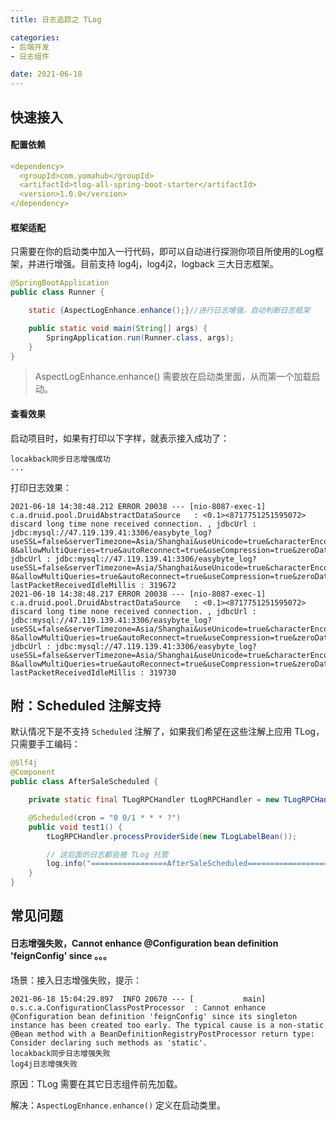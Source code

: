 ```yaml
---
title: 日志追踪之 TLog

categories:
- 后端开发
- 日志组件

date: 2021-06-18
---
```


## 快速接入
#### 配置依赖
```yml
<dependency>
  <groupId>com.yomahub</groupId>
  <artifactId>tlog-all-spring-boot-starter</artifactId>
  <version>1.0.0</version>
</dependency>
```

#### 框架适配
只需要在你的启动类中加入一行代码，即可以自动进行探测你项目所使用的Log框架，并进行增强。目前支持 log4j，log4j2，logback 三大日志框架。

```java
@SpringBootApplication
public class Runner {

    static {AspectLogEnhance.enhance();}//进行日志增强，自动判断日志框架

    public static void main(String[] args) {
        SpringApplication.run(Runner.class, args);
    }
}
```

> AspectLogEnhance.enhance() 需要放在启动类里面，从而第一个加载启动。

#### 查看效果
启动项目时，如果有打印以下字样，就表示接入成功了：

```
locakback同步日志增强成功
...
```

打印日志效果：

```
2021-06-18 14:38:48.212 ERROR 20038 --- [nio-8087-exec-1] c.a.druid.pool.DruidAbstractDataSource   : <0.1><8717751251595072> discard long time none received connection. , jdbcUrl : jdbc:mysql://47.119.139.41:3306/easybyte_log?useSSL=false&serverTimezone=Asia/Shanghai&useUnicode=true&characterEncoding=utf-8&allowMultiQueries=true&autoReconnect=true&useCompression=true&zeroDateTimeBehavior=CONVERT_TO_NULL, jdbcUrl : jdbc:mysql://47.119.139.41:3306/easybyte_log?useSSL=false&serverTimezone=Asia/Shanghai&useUnicode=true&characterEncoding=utf-8&allowMultiQueries=true&autoReconnect=true&useCompression=true&zeroDateTimeBehavior=CONVERT_TO_NULL, lastPacketReceivedIdleMillis : 319672
2021-06-18 14:38:48.217 ERROR 20038 --- [nio-8087-exec-1] c.a.druid.pool.DruidAbstractDataSource   : <0.1><8717751251595072> discard long time none received connection. , jdbcUrl : jdbc:mysql://47.119.139.41:3306/easybyte_log?useSSL=false&serverTimezone=Asia/Shanghai&useUnicode=true&characterEncoding=utf-8&allowMultiQueries=true&autoReconnect=true&useCompression=true&zeroDateTimeBehavior=CONVERT_TO_NULL, jdbcUrl : jdbc:mysql://47.119.139.41:3306/easybyte_log?useSSL=false&serverTimezone=Asia/Shanghai&useUnicode=true&characterEncoding=utf-8&allowMultiQueries=true&autoReconnect=true&useCompression=true&zeroDateTimeBehavior=CONVERT_TO_NULL, lastPacketReceivedIdleMillis : 319730
```

## 附：Scheduled 注解支持
默认情况下是不支持 `Scheduled` 注解了，如果我们希望在这些注解上应用 TLog，只需要手工编码：

```java
@Slf4j
@Component
public class AfterSaleScheduled {

    private static final TLogRPCHandler tLogRPCHandler = new TLogRPCHandler();

    @Scheduled(cron = "0 0/1 * * * ?")
    public void test1() {
        tLogRPCHandler.processProviderSide(new TLogLabelBean());

        // 这后面的日志都会被 TLog 托管
        log.info("=================AfterSaleScheduled======================");
    }
}
```

## 常见问题
#### 日志增强失败，Cannot enhance @Configuration bean definition 'feignConfig' since 。。。 
场景：接入日志增强失败，提示：

```
2021-06-18 15:04:29.897  INFO 20670 --- [           main] o.s.c.a.ConfigurationClassPostProcessor  : Cannot enhance @Configuration bean definition 'feignConfig' since its singleton instance has been created too early. The typical cause is a non-static @Bean method with a BeanDefinitionRegistryPostProcessor return type: Consider declaring such methods as 'static'.
locakback同步日志增强失败
log4j日志增强失败
```

原因：TLog 需要在其它日志组件前先加载。

解决：`AspectLogEnhance.enhance()` 定义在启动类里。

